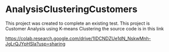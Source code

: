 # AnalysisClusteringCustomers
This project was created to complete an existing test. This project is Customer Analysis using K-means Clustering
the source code is in this link

https://colab.research.google.com/drive/1IDCNDZUe1dN_NskwMnh-JgLrQJYpHSla?usp=sharing

